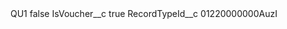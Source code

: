<?xml version="1.0" encoding="UTF-8"?>
<CustomMetadata xmlns="http://soap.sforce.com/2006/04/metadata" xmlns:xsi="http://www.w3.org/2001/XMLSchema-instance" xmlns:xsd="http://www.w3.org/2001/XMLSchema">
    <label>QU1</label>
    <protected>false</protected>
    <values>
        <field>IsVoucher__c</field>
        <value xsi:type="xsd:boolean">true</value>
    </values>
    <values>
        <field>RecordTypeId__c</field>
        <value xsi:type="xsd:string">01220000000AuzI</value>
    </values>
</CustomMetadata>
